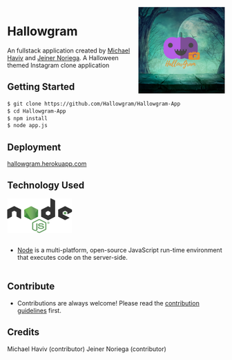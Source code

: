 <img src="static/images/HallowGram.png" align="right" alt="Hallowgram Logo" width="200" height="200" />

# Hallowgram

An fullstack application created by [Michael Haviv](https://github.com/mhaviv) and [Jeiner Noriega](https://github.com/bigal2331). A Halloween themed Instagram clone application

## Getting Started

```bash
$ git clone https://github.com/Hallowgram/Hallowgram-App
$ cd Hallowgram-App
$ npm install
$ node app.js
```

## Deployment

[hallowgram.herokuapp.com](hallowgram.herokuapp.com)


## Technology Used

<img src="static/images/nodejs.png" align= "center" width="150" height="80" /> <br><br>
* [Node](https://nodejs.org/en/) is a multi-platform, open-source JavaScript run-time environment that executes code on the server-side.
<br><br>

## Contribute
* Contributions are always welcome! Please read the [contribution guidelines](CONTRIBUTING.md) first.

## Credits

Michael Haviv (contributor)
Jeiner Noriega (contributor)
